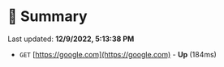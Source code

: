 # 📖 Summary
Last updated: **12/9/2022, 5:13:38 PM**

- `GET` [https://google.com](https://google.com) - **Up** (184ms)
